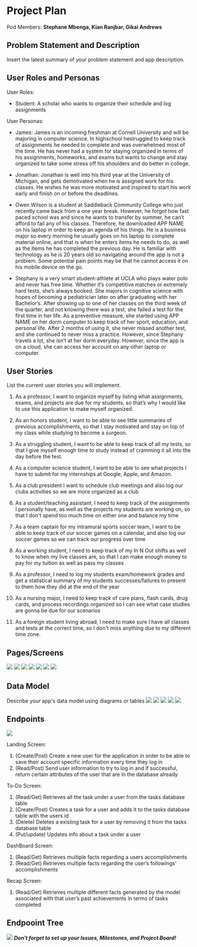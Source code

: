# Project Plan

Pod Members: **Stephane Mbenga, Kian Ranjbar, Gikai Andrews**

## Problem Statement and Description

Insert the latest summary of your problem statement and app description.

## User Roles and Personas

User Roles:
* Student: A scholar who wants to organize their schedule and log assignments


User Personas:

* James: James is an incoming freshman at Cornell University and will be majoring in computer science. In highschool hestruggled to keep track of assignments he needed to complete and was overwhelmed most of the time. He 
  has never had a system for staying organized in terms of his assignments, homeworks, and exams but wants to change and stay organized to take some stress off his    shoulders and do better in college. 
   
* Jonathan: Jonathan is well into his third year at the University of Michigan, and gets demotivated when he is assigned work for his classes. He wishes he was more motivated and inspired to start his work early and finish on or before the deadlines.

* Owen Wilson is a student at Saddleback Community College who just recently came back from a one year break. However, he forgot how fast paced school was and since he wants to transfer by summer, he can’t afford to fail any of his classes. Therefore, he downloaded APP NAME on his laptop in order to keep an agenda of his things. He is a business major so every morning he usually goes on his laptop to complete material online, and that is when he enters items he needs to do, as well as the items he has completed the previous day. He is familiar with technology as he is 20 years old so navigating around the app is not a problem. Some potential pain points may be that he cannot access it on his mobile device on the go.

* Stephany is a very smart student-athlete at UCLA who plays water polo and never has free time. Whether it’s competitive matches or extremely hard tests, she’s always booked. She majors in cognitive science with hopes of becoming a pediatrician later on after graduating with her Bachelor’s. After showing up to one of her classes on the third week of the quarter, and not knowing there was a test, she failed a test for the first time in her life. As a preventive measure, she started using APP NAME on her dorm computer to keep track of her sport, education, and personal life. After 2 months of using it, she never missed another test, and she continued to never miss a practice. However, since Stephany travels a lot, she isn’t at her dorm everyday. However, since the app is on a cloud, she can access her account on any other laptop or computer.


## User Stories

List the current user stories you will implement.

1. As a professor, I want to organize myself by listing what assignments, exams, and projects are due for my students, so that’s why I would like to use this application to make myself organized.

2. As an honors student, I want to be able to see little summaries of previous accomplishments, so that I stay motivated and stay on top of my class while studying to become a surgeon.

3. As a struggling student, I want to be able to keep track of all my tests, so that I give myself enough time to study instead of cramming it all into the day before the test.

4. As a computer science student, I want to be able to see what projects I have to submit for my internships at Google, Apple, and Amazon.

5. As a club president I want to schedule club meetings and also log our clubs activities so we are more organized as a club

6. As a student/teaching assistant, I need to keep track of the assignments I personally have, as well as the projects my students are working on, so that I don't spend too much time on either one and balance my time

7.  As a team captain for my intramural sports soccer team, I want to be able to keep track of our soccer games on a calendar, and also log our soccer games so we can track our progress over time

8.  As a working student, I need to keep track of my In N Out shifts as well to know when my live classes are, so that I can make enough money to pay for my tuition as well as pass my classes

9.  As a professor, I need to log my students exam/homework grades and get a statistical summary of my students successes/failures to present to them how they did at the end of the year

10. As a nursing major, I need to keep track of care plans, flash cards, drug cards, and process recordings organized so I can see what case studies are gonna be due for our scenarios

11. As a foreign student living abroad, I need to make sure I have all classes and tests at the correct time, so I don't miss anything due to my different time zone.

## Pages/Screens

![](https://i.imgur.com/4dfBIIA.png)
![](https://i.imgur.com/A6Ggans.png)
![](https://i.imgur.com/qcPwNQu.png)
![](https://i.imgur.com/ticuZkR.png)
![](https://i.imgur.com/KdgvUkx.png)
![](https://i.imgur.com/LvSt6oz.png)
![](https://i.imgur.com/C8oEEEu.png)

## Data Model

Describe your app's data model using diagrams or tables
![](https://i.imgur.com/lydhAYG.png)
![](https://i.imgur.com/fsu4xPm.png)
![](https://i.imgur.com/joEi2qJ.png)
![](https://i.imgur.com/xk73yO4.png)
![](https://i.imgur.com/wjyOAtT.png)

## Endpoints
![](https://i.imgur.com/BFCQJvh.png)

Landing Screen:
1. (Create/Post) Create a new user for the application in order to be able to save their account specific information every time they log in
2. (Read/Post) Send user information to try to log in and if successful, return certain attributes of the user that are in the database already

To-Do Screen:
1. (Read/Get) Retrieves all the task under a user from the tasks database table
2. (Create/Post) Creates a task for a user and adds it to the tasks database table with the users id
3. (Delete) Deletes a existing task for a user by removing it from the tasks database table 
4. (Put/update) Updates info about a task under a user

DashBoard Screen:
1. (Read/Get) Retrieves multiple facts regarding a users accomplishments
2. (Read/Get) Retrieves multiple facts regarding the user’s followings’ accomplishments

Recap Screen:
1. (Read/Get) Retrieves multiple different facts generated by the model associated with that user’s past achievements in terms of tasks completed

## Endpooint Tree
![](https://i.imgur.com/wMhd3GI.png)
***Don't forget to set up your Issues, Milestones, and Project Board!***
